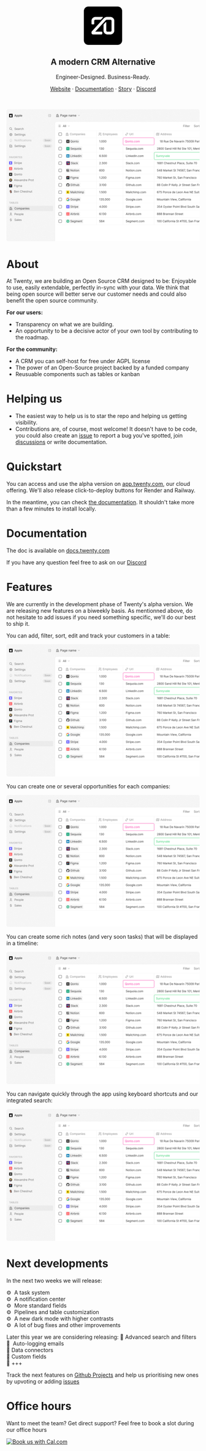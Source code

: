 
</br>
<p align="center">
  <a href="https://www.twenty.com">
    <img src="./docs/static/img/logo-square-dark.svg" width="100px" alt="Twenty logo" />
  </a>
</p>

<h2 align="center" >A modern CRM Alternative</h3>
<p align="center">Engineer-Designed. Business-Ready.

</p>
<p align="center"><a href="https://twenty.com">Website</a> · <a href="https://docs.twenty.com">Documentation</a> · <a href="https://twenty.com/story">Story</a> · <a href="https://discord.com/invite/3Wneyvmn">Discord</a></p>
<br />

<p align="center">
  <a href="https://www.twenty.com">
    <picture>
      <source media="(prefers-color-scheme: dark)" srcset="https://raw.githubusercontent.com/twentyhq/twenty/main/docs/static/img/preview-dark.png">
      <source media="(prefers-color-scheme: light)" srcset="https://raw.githubusercontent.com/twentyhq/twenty/main/docs/static/img/preview-light.png">
      <img src="./docs/static/img/preview-light.png" alt="Companies view" />
    </picture>
  </a>
</p>

# About
At Twenty, we are building an Open Source CRM designed to be: Enjoyable to use, easily extendable, perfectly in-sync with your data. We think that being open source will better serve our customer needs and could also benefit the open source community.

**For our users:**
- Transparency on what we are building.
- An opportunity to be a decisive actor of your own tool by contributing to the roadmap.
  
**For the community:**
- A CRM you can self-host for free under AGPL license
- The power of an Open-Source project backed by a funded company
- Reusuable components such as tables or kanban

# Helping us
- The easiest way to help us is to star the repo and helping us getting visibility.
- Contributions are, of course, most welcome! It doesn't have to be code, you could also create an [issue](https://github.com/twentyhq/twenty/issues) to report a bug you've spotted, join [discussions](https://github.com/twentyhq/twenty/discussions) or write documentation.

# Quickstart
You can access and use the alpha version on [app.twenty.com](https://app.twenty.com), our cloud offering. We'll also release click-to-deploy buttons for Render and Railway.

In the meantime, you can check [the documentation](https://docs.twenty.com/start/local-setup). It shouldn't take more than a few minutes to install locally.

# Documentation
The doc is available on [docs.twenty.com](https://docs.twenty.com)

If you have any question feel free to ask on our [Discord](https://discord.com/invite/3Wneyvmn)

# Features
We are currently in the development phase of Twenty's alpha version. We are releasing new features on a biweekly basis. As mentionned above, do not hesitate to add issues if you need something specific, we'll do our best to ship it.

You can add, filter, sort, edit and track your customers in a table:

<p align="center">
  <a href="https://www.twenty.com">
    <picture>
      <source media="(prefers-color-scheme: dark)" srcset="https://raw.githubusercontent.com/twentyhq/twenty/main/docs/static/img/visualise-customer-dark.png">
      <source media="(prefers-color-scheme: light)" srcset="https://raw.githubusercontent.com/twentyhq/twenty/main/docs/static/img/visualise-customer-light.png">
      <img src="./docs/static/img/preview-light.png" alt="Companies view" />
    </picture>
  </a>
</p>

You can create one or several opportunities for each companies:

<p align="center">
  <a href="https://www.twenty.com">
    <picture>
      <source media="(prefers-color-scheme: dark)" srcset="https://raw.githubusercontent.com/twentyhq/twenty/main/docs/static/img/follow-your-deals-dark.png">
      <source media="(prefers-color-scheme: light)" srcset="https://raw.githubusercontent.com/twentyhq/twenty/main/docs/static/img/follow-your-deals-light.png">
      <img src="./docs/static/img/preview-light.png" alt="Companies view" />
    </picture>
  </a>
</p>

You can create some rich notes (and very soon tasks) that will be displayed in a timeline:

<p align="center">
  <a href="https://www.twenty.com">
    <picture>
      <source media="(prefers-color-scheme: dark)" srcset="https://raw.githubusercontent.com/twentyhq/twenty/main/docs/static/img/rich-notes-dark.png">
      <source media="(prefers-color-scheme: light)" srcset="https://raw.githubusercontent.com/twentyhq/twenty/main/docs/static/img/rich-notes-light.png">
      <img src="./docs/static/img/preview-light.png" alt="Companies view" />
    </picture>
  </a>
</p>

You can navigate quickly through the app using keyboard shortcuts and our integrated search:

<p align="center">
  <a href="https://www.twenty.com">
    <picture>
      <source media="(prefers-color-scheme: dark)" srcset="https://raw.githubusercontent.com/twentyhq/twenty/main/docs/static/img/shortcut-navigation-dark.png">
      <source media="(prefers-color-scheme: light)" srcset="https://raw.githubusercontent.com/twentyhq/twenty/main/docs/static/img/shortcut-navigation-light.png">
      <img src="./docs/static/img/preview-light.png" alt="Companies view" />
    </picture>
  </a>
</p>

# Next developments
In the next two weeks we will release:

⚙️  A task system<br>
⚙️  A notification center<br>
⚙️  More standard fields<br>
⚙️  Pipelines and table customization<br>
⚙️  A new dark mode with higher contrasts<br>
⚙️  A lot of bug fixes and other improvements<br>

Later this year we are considering releasing:
📅  Advanced search and filters<br>
📅  Auto-logging emails<br>
📅  Data connectors<br>
📅  Custom fields<br>
📅  +++<br>

Track the next features on [Github Projects](https://github.com/orgs/twentyhq/projects/1) and help us prioritising new ones by upvoting or adding [issues](https://github.com/twentyhq/twenty/issues)


# Office hours
Want to meet the team? Get direct support?
Feel free to book a slot during our office hours

<a href="https://cal.com/team/twenty?utm_source=banner&utm_campaign=oss">
  <picture>
    <source media="(prefers-color-scheme: dark)" srcset="https://cal.com/book-with-cal-dark.svg">
    <source media="(prefers-color-scheme: light)" srcset="https://cal.com/book-with-cal-light.svg">
    <img alt="Book us with Cal.com" src="https://cal.com/book-with-cal-light.svg" height="40">
  </picture>
</a>
